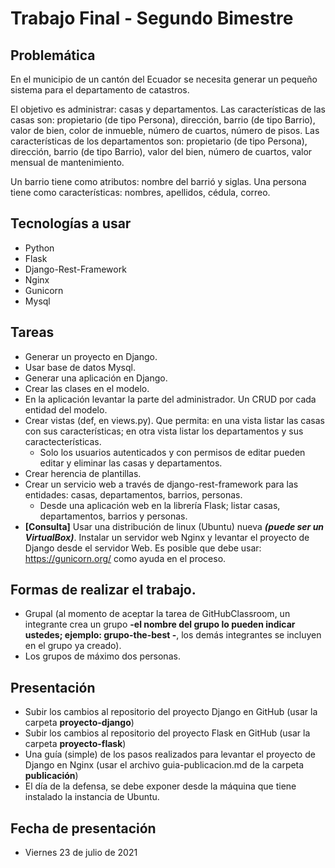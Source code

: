 # Trabajo Final - Segundo Bimestre

## Problemática
En el municipio de un cantón del Ecuador se necesita generar un pequeño sistema para el departamento de catastros. 

El objetivo es administrar: casas y departamentos. Las características de las casas son: propietario (de tipo Persona), dirección, barrio  (de tipo Barrio), valor de bien, color de inmueble, número de cuartos, número de pisos. Las características de los departamentos son: propietario (de tipo Persona), dirección, barrio (de tipo Barrio), valor del bien, número de cuartos, valor mensual de mantenimiento.

Un barrio tiene como atributos: nombre del barrió y siglas.
Una persona tiene como características: nombres, apellidos, cédula, correo.

## Tecnologías a usar

- Python
- Flask
- Django-Rest-Framework
- Nginx
- Gunicorn
- Mysql

## Tareas

- Generar un proyecto en Django.
- Usar base de datos Mysql.
- Generar una aplicación en Django.
- Crear las clases en el modelo.
- En la aplicación levantar la parte del administrador. Un CRUD por cada entidad del modelo.
- Crear vistas (def, en views.py). Que permita: en una vista listar las casas con sus características; en otra vista listar los departamentos y sus caractecterísticas. 
	- Solo los usuarios autenticados y con permisos de editar pueden editar y eliminar las casas y departamentos.
- Crear herencia de plantillas.
- Crear un servicio web a través de django-rest-framework para las entidades: casas, departamentos, barrios, personas.
	- Desde una aplicación web en la librería Flask; listar casas, departamentos, barrios y personas.
- **[Consulta]** Usar una distribución de linux (Ubuntu) nueva ***(puede ser un VirtualBox)***. Instalar un servidor web Nginx y levantar el proyecto de Django desde el servidor Web. Es posible que debe usar: https://gunicorn.org/ como ayuda en el proceso.

## Formas de realizar el trabajo.

- Grupal (al momento de aceptar la tarea de GitHubClassroom, un integrante crea un grupo **-el nombre del grupo lo pueden indicar ustedes; ejemplo: grupo-the-best -**, los demás integrantes se incluyen en el grupo ya creado).
- Los grupos de máximo dos personas.

## Presentación

- Subir los cambios al repositorio del proyecto Django en GitHub (usar la carpeta **proyecto-django**)
- Subir los cambios al repositorio del proyecto Flask en GitHub (usar la carpeta **proyecto-flask**)
- Una guía (simple) de los pasos realizados para levantar el proyecto de Django en Nginx (usar el archivo guia-publicacion.md de la carpeta **publicación**)
- El día de la defensa, se debe exponer desde la máquina que tiene instalado la instancia de Ubuntu.

## Fecha de presentación
- Viernes 23 de julio de 2021